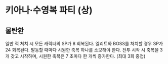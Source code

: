 # 키아나·수영복 파티 (상)

## 물탄환

일반 적 처치 시 모든 캐릭터의 SP가 8 회복된다. 엘리트와 BOSS를 처치할 경우 SP가 24 회복된다. 발동할 때마다 시원한 축복 하나를 소모해야 한다. 전투 시작 시 축복을 3개 갖고 시작하며, 시원한 축복은 7 초마다 한 개씩 증가한다. (최대 3회 중첩)
